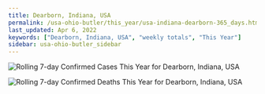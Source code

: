 ```yaml
---
title: Dearborn, Indiana, USA
permalink: /usa-ohio-butler/this_year/usa-indiana-dearborn-365_days.html
last_updated: Apr 6, 2022
keywords: ["Dearborn, Indiana, USA", "weekly totals", "This Year"]
sidebar: usa-ohio-butler_sidebar
---
```


![Rolling 7-day Confirmed Cases This Year for Dearborn, Indiana, USA](/covid_tracker/images/graphs/usa-indiana-dearborn-rolling_7_days_confirmed-365_days_graph.png)

![Rolling 7-day Confirmed Deaths This Year for Dearborn, Indiana, USA](/covid_tracker/images/graphs/usa-indiana-dearborn-rolling_7_days_deaths-365_days_graph.png)
